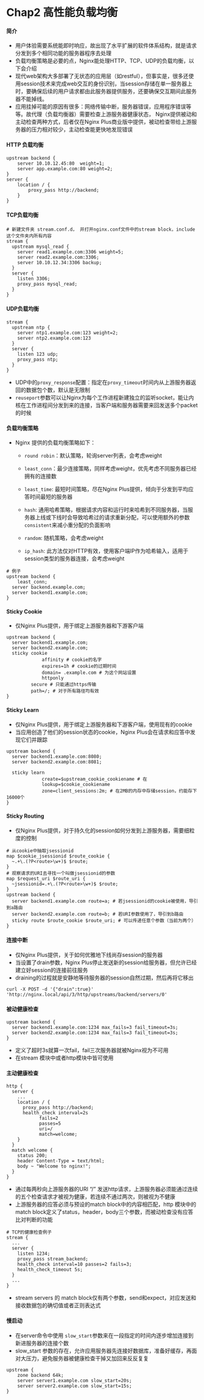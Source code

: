 # Chap2 高性能负载均衡

#### 简介

* 用户体验需要系统能即时响应，故出现了水平扩展的软件体系结构，就是请求分发到多个相同功能的服务器程序去处理
* 负载均衡策略是必要的点，Nginx能处理HTTP、TCP、UDP的负载均衡，以下会介绍
* 现代web架构大多部署了无状态的应用层（如restful），但事实是，很多还使用session技术来完成web交互的身份识别，当session存储在单一服务器上时，要确保后续的用户请求都由此服务器提供服务，还要确保交互期间此服务器不能掉线。
* 应用挂掉可能的原因有很多：网络传输中断，服务器错误，应用程序错误等等。故代理（负载均衡器）需要检查上游服务器健康状态， Nginx提供被动和主动检查两种方式，后者仅在Nginx Plus商业版中提供，被动检查带给上游服务器的压力相对较少，主动检查能更快地发现错误

#### HTTP 负载均衡

```nginx
upstream backend {
	server 10.10.12.45:80  weight=1;
	server app.example.com:80 weight=2;
}
server {
	location / {
		proxy_pass http://backend;
	}
}
```

#### TCP负载均衡

```nginx
# 新建文件夹 stream.conf.d， 并打开nginx.conf文件中的stream block，include这个文件夹内所有内容
stream {
  upstream mysql_read {
    server read1.example.com:3306 weight=5;
    server read2.example.com:3306;
    server 10.10.12.34:3306 backup;
  }
  server {
    listen 3306;
    proxy_pass mysql_read;
  }
}
```

#### UDP负载均衡

```nginx
stream {
  upstream ntp {
    server ntp1.example.com:123 weight=2;
    server ntp2.example.com:123
  }
  server {
    listen 123 udp;
    proxy_pass ntp;
  }
}
```

* UDP中的``proxy_response``配置：指定在``proxy_timeout``时间内从上游服务器返回的数据包个数，默认是无限制
* ``reuseport``参数可以让Nginx为每个工作进程新建独立的监听socket，能让内核在工作进程间分发到来的连接，当客户端和服务器需要来回发送多个packet的时候

#### 负载均衡策略

* Nginx 提供的负载均衡策略如下：

  * ``round robin``：默认策略，轮询server列表，会考虑weight
  * ``least_conn``：最少连接策略，同样考虑weight，优先考虑不同服务器已经拥有的连接数
  * ``least_time``:  最短时间策略，尽在Nginx Plus提供，倾向于分发到平均应答时间最短的服务器

  * ``hash``:  通用哈希策略，根据请求内容和运行时来哈希到不同服务器，当服务器上线或下线时会导致哈希过的请求重新分配，可以使用额外的参数``consistent``来减小重分配的负面影响
  * ``random``: 随机策略，会考虑weight
  * ``ip_hash``: 此方法仅对HTTP有效，使用客户端IP作为哈希输入，适用于session类型的服务器连接，会考虑weight

```nginx
# 例子
upstream backend {
	least_conn;
  server backend.example.com;
  server backend1.example.com;
}
```

#### Sticky Cookie

* 仅Nginx Plus提供，用于绑定上游服务器和下游客户端

```nginx
upstream backend {
  server backend1.example.com;
  server backend2.example.com;
  sticky cookie
    		 affinity # cookie的名字
    		 expires=1h # cookie的过期时间
    		 domain= .example.com # 为这个网站设置
    		 httponly
         secure # 只能通过https传输
         path=/; # 对于所有路径均有效
}
```

#### Sticky Learn

* 仅Nginx Plus提供，用于绑定上游服务器和下游客户端，使用现有的cookie
* 当应用创造了他们的session状态的cookie，Nginx Plus会在请求和应答中发现它们并跟踪

```nginx
upstream backend {
  server backend1.example.com:8080;
  server backend2.example.com:8081;
  
  sticky learn
    		 create=$upstream_cookie_cookiename # 在
    		 lookup=$cookie_cookiename
    		 zone=client_sessions:2m; # 在2MB的内存中存储session，约能存下16000个
}
```

#### Sticky Routing

* 仅Nginx Plus提供，对于持久化的session如何分发到上游服务器，需要细粒度的控制

```nginx
# 从cookie中抽取jsessionid
map $cookie_jsessionid $route_cookie {
  ~.+\.(?P<route>\w+)$ $route;
}
# 观察请求的URI去寻找一个叫做jsessionid的参数
map $request_uri $route_uri {
  ~jsessionid=.+\.(?P<route>\w+)$ $route;
}
upstream backend {
  server backend1.example.com route=a; # 若jsessionid的cookie被使用，导引到a路由
  server backend2.example.com route=b; # 若URI参数使用了，导引到b路由
  sticky route $route_cookie $route_uri; # 可以传递任意个参数（当前为两个）
}
```

#### 连接中断

* 仅Nginx Plus提供，关于如何优雅地下线尚存session的服务器
* 当设置了drain参数，Nginx Plus停止发送新的session给服务器，但允许已经建立好session的连接前往服务
* draining的过程就是安静地等待服务器的session自然过期，然后再将它移出

``curl -X POST -d '{"drain":true}' 'http://nginx.local/api/3/http/upstreams/backend/servers/0'``

#### 被动健康检查

```nginx
upstream backend {
  server backend1.example.com:1234 max_fails=3 fail_timeout=3s;
  server backend2.example.com:1234 max_fails=3 fail_timeout=3s;
}
```

* 定义了超时3s就算一次fail，fail三次服务器就被Nginx视为不可用
* 在stream 模块中或者http模块中皆可使用

#### 主动健康检查

```nginx
http {
  server {
    ...
    location / {
      proxy_pass http://backend;
      health_check interval=2s
      		fails=2
        	passes=5
        	uri=/
        	match=welcome;
    }
  }
  match welcome {
    status 200;
    header Content-Type = text/html;
    body ~ "Welcome to nginx!";
  }
}
```

* 通过每两秒向上游服务器的URI “/” 发送http请求，上游服务器必须能通过连续的五个检查请求才被视为健康，若连续不通过两次，则被视为不健康
* 上游服务器的应答必须与预设的match block中的内容相匹配，http 模块中的match block定义了status，header，body三个参数，而被动检查没有应答比对判断的功能

```nginx
# TCP的健康检查例子
stream {
  ...
  server {
  	listen 1234;
    proxy_pass stream_backend;
    health_check interval=10 passes=2 fails=3;
    health_check_timeout 5s;
  }
  ...
}
```

* stream servers 的 match block仅有两个参数，send和expect，对应发送和接收数据包的确切值或者正则表达式

#### 慢启动

* 在server命令中使用 ``slow_start``参数来在一段指定的时间内逐步增加连接到新进服务器的连接个数
* slow_start 参数的存在，允许应用服务器先连接好数据库，准备好缓存，再面对大压力，避免服务器被健康检查干掉又加回来反反复复

```nginx
upstream {
	zone backend 64k;
	server server1.example.com slow_start=20s;
	server server2.example.com slow_start=15s;
}
```

